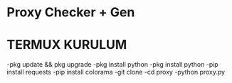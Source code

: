 # Proxy Checker + Gen

# TERMUX KURULUM
-pkg update && pkg upgrade
-pkg install python
-pkg install python
-pip install requests
-pip install colorama
-git clone 
-cd  proxy
-python proxy.py
